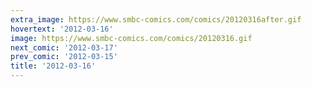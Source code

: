 ```yaml
---
extra_image: https://www.smbc-comics.com/comics/20120316after.gif
hovertext: '2012-03-16'
image: https://www.smbc-comics.com/comics/20120316.gif
next_comic: '2012-03-17'
prev_comic: '2012-03-15'
title: '2012-03-16'
---
```


